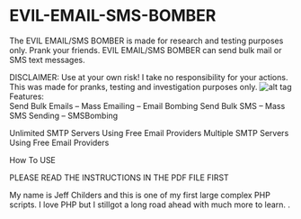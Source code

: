 # EVIL-EMAIL-SMS-BOMBER
The EVIL EMAIL/SMS BOMBER is made for research and testing purposes only.  Prank your friends.  EVIL EMAIL/SMS BOMBER can send bulk mail or SMS text messages.
 
 DISCLAIMER:  Use at your own risk!  I take no responsibility for your actions.  This was made for pranks, testing and investigation purposes only.
![alt tag](https://raw.githubusercontent.com/SEODEMON/EVIL-EMAIL-SMS-BOMBER/tree/master/images/SCREEN_SHOT.jpg)
Features:  
Send Bulk Emails – Mass Emailing – Email Bombing
Send Bulk SMS – Mass SMS Sending – SMSBombing

Unlimited SMTP Servers Using Free Email Providers
Multiple SMTP Servers Using Free Email Providers

How To USE 

PLEASE READ THE INSTRUCTIONS IN THE PDF FILE FIRST

 My name is Jeff Childers and this is one of my first large complex PHP scripts.  I love PHP but I stillgot a long road ahead with much more to learn. .
  
